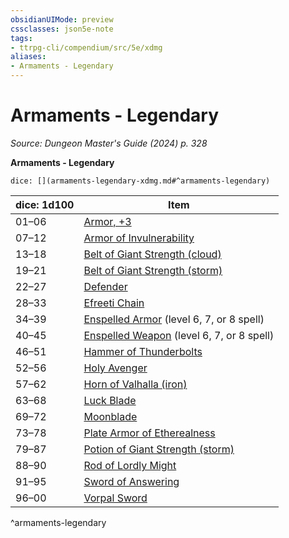 ```yaml
---
obsidianUIMode: preview
cssclasses: json5e-note
tags:
- ttrpg-cli/compendium/src/5e/xdmg
aliases:
- Armaments - Legendary
---
```

# Armaments - Legendary
*Source: Dungeon Master's Guide (2024) p. 328* 

**Armaments - Legendary**

`dice: [](armaments-legendary-xdmg.md#^armaments-legendary)`

| dice: 1d100 | Item |
|-------------|------|
| 01–06 | [Armor, +3](Інструменти%20ДМ/CLI/items/3-armor-xdmg.md) |
| 07–12 | [Armor of Invulnerability](Інструменти%20ДМ/CLI/items/armor-of-invulnerability-xdmg.md) |
| 13–18 | [Belt of Giant Strength (cloud)](Інструменти%20ДМ/CLI/items/belt-of-cloud-giant-strength-xdmg.md) |
| 19–21 | [Belt of Giant Strength (storm)](Інструменти%20ДМ/CLI/items/belt-of-storm-giant-strength-xdmg.md) |
| 22–27 | [Defender](Інструменти%20ДМ/CLI/items/defender-xdmg.md) |
| 28–33 | [Efreeti Chain](Інструменти%20ДМ/CLI/items/efreeti-chain-xdmg.md) |
| 34–39 | [Enspelled Armor](Інструменти%20ДМ/CLI/items/enspelled-armor-xdmg.md) (level 6, 7, or 8 spell) |
| 40–45 | [Enspelled Weapon](Інструменти%20ДМ/CLI/items/enspelled-weapon-xdmg.md) (level 6, 7, or 8 spell) |
| 46–51 | [Hammer of Thunderbolts](Інструменти%20ДМ/CLI/items/hammer-of-thunderbolts-xdmg.md) |
| 52–56 | [Holy Avenger](Інструменти%20ДМ/CLI/items/holy-avenger-xdmg.md) |
| 57–62 | [Horn of Valhalla (iron)](Інструменти%20ДМ/CLI/items/horn-of-valhalla-iron-xdmg.md) |
| 63–68 | [Luck Blade](Інструменти%20ДМ/CLI/items/luck-blade-xdmg.md) |
| 69–72 | [Moonblade](Інструменти%20ДМ/CLI/items/moonblade-xdmg.md) |
| 73–78 | [Plate Armor of Etherealness](Інструменти%20ДМ/CLI/items/plate-armor-of-etherealness-xdmg.md) |
| 79–87 | [Potion of Giant Strength (storm)](Інструменти%20ДМ/CLI/items/potion-of-storm-giant-strength-xdmg.md) |
| 88–90 | [Rod of Lordly Might](Інструменти%20ДМ/CLI/items/rod-of-lordly-might-xdmg.md) |
| 91–95 | [Sword of Answering](Інструменти%20ДМ/CLI/items/sword-of-answering-xdmg.md) |
| 96–00 | [Vorpal Sword](Інструменти%20ДМ/CLI/items/vorpal-sword-xdmg.md) |
^armaments-legendary